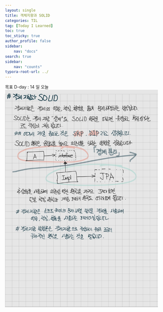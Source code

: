 ```yaml
---
layout: single
title: 객체지향과 SOLID
categories: TIL
tag: [Today I Learned]
toc: true
toc_sticky: true
author_profile: false
sidebar:
    nav: "docs"
search: true
sidebar:
    nav: "counts"
typora-root-url: ../
---
```

목표 D-day : 14 일
오늘![KakaoTalk_20241120_181848166](/images/2024-11-20-til-20241120/KakaoTalk_20241120_181848166.jpg)
